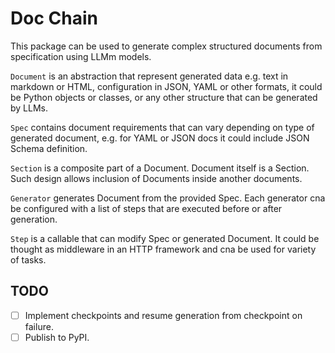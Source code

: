 # Doc Chain

This package can be used to generate complex structured documents from specification using LLMm
models.

`Document` is an abstraction that represent generated data e.g. text in markdown or HTML,
configuration in JSON, YAML or other formats, it could be Python objects or classes, or any other
structure that can be generated by LLMs.

`Spec` contains document requirements that can vary depending on type of generated document, e.g.
for YAML or JSON docs it could include JSON Schema definition.

`Section` is a composite part of a Document. Document itself is a Section. Such design allows
inclusion of Documents inside another documents.

`Generator` generates Document from the provided Spec. Each generator cna be configured with a list
of steps that are executed before or after generation.

`Step` is a callable that can modify Spec or generated Document. It could be thought as middleware
in an HTTP framework and cna be used for variety of tasks.

## TODO

- [ ] Implement checkpoints and resume generation from checkpoint on failure.
- [ ] Publish to PyPI.
